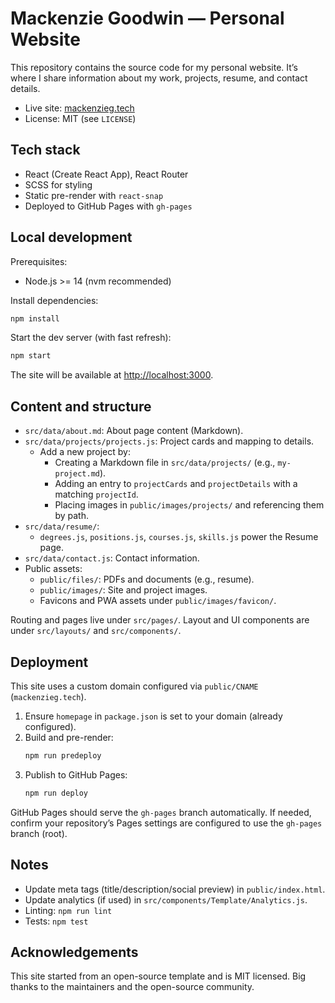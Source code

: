 # Mackenzie Goodwin — Personal Website

This repository contains the source code for my personal website. It’s where I share information about my work, projects, resume, and contact details.

- Live site: [mackenzieg.tech](https://mackenzieg.tech)
- License: MIT (see `LICENSE`)

## Tech stack

- React (Create React App), React Router
- SCSS for styling
- Static pre-render with `react-snap`
- Deployed to GitHub Pages with `gh-pages`

## Local development

Prerequisites:

- Node.js >= 14 (nvm recommended)

Install dependencies:

```bash
npm install
```

Start the dev server (with fast refresh):

```bash
npm start
```

The site will be available at [http://localhost:3000](http://localhost:3000).

## Content and structure

- `src/data/about.md`: About page content (Markdown).
- `src/data/projects/projects.js`: Project cards and mapping to details.
  - Add a new project by:
    - Creating a Markdown file in `src/data/projects/` (e.g., `my-project.md`).
    - Adding an entry to `projectCards` and `projectDetails` with a matching `projectId`.
    - Placing images in `public/images/projects/` and referencing them by path.
- `src/data/resume/`:
  - `degrees.js`, `positions.js`, `courses.js`, `skills.js` power the Resume page.
- `src/data/contact.js`: Contact information.
- Public assets:
  - `public/files/`: PDFs and documents (e.g., resume).
  - `public/images/`: Site and project images.
  - Favicons and PWA assets under `public/images/favicon/`.

Routing and pages live under `src/pages/`. Layout and UI components are under `src/layouts/` and `src/components/`.

## Deployment

This site uses a custom domain configured via `public/CNAME` (`mackenzieg.tech`).

1. Ensure `homepage` in `package.json` is set to your domain (already configured).
2. Build and pre-render:
   ```bash
   npm run predeploy
   ```
3. Publish to GitHub Pages:
   ```bash
   npm run deploy
   ```

GitHub Pages should serve the `gh-pages` branch automatically. If needed, confirm your repository’s Pages settings are configured to use the `gh-pages` branch (root).

## Notes

- Update meta tags (title/description/social preview) in `public/index.html`.
- Update analytics (if used) in `src/components/Template/Analytics.js`.
- Linting: `npm run lint`
- Tests: `npm test`

## Acknowledgements

This site started from an open-source template and is MIT licensed. Big thanks to the maintainers and the open-source community.
